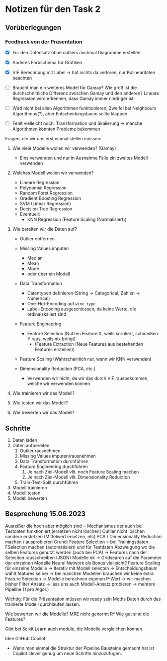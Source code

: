 # Notizen für den Task 2

## Vorüberlegungen

### Feedback von der Präsentation

- [x] Für den Datensatz ohne outliers nochmal Diagramme erstellen

- [x] Anderes Farbschema für Grafiken

- [x] VIF Berechnung mit Label -> hat nichts da verloren, nur Kolinearitäten beachten

- [ ] Braucht man ein weiteres Model für Gamay? Wie groß ist die durchschnittliche Differenz zwischen Gamay und den anderen? Lineare Regression wird erkennen, dass Gamay immer niedriger ist.

- [ ] Wird nicht bei allen Algorithmen funktionieren, Zweifel bei Neighbours Algorithmus(?), aber Entscheidungsbaum sollte klappen

- [ ] Fehlt vielleicht noch: Transformation und Skalierung -> manche Algorithmen könnten Probleme bekommen

Fragen, die wir uns erst einmal stellen müssen:

1. Wie viele Modelle wollen wir verwenden? (Gamay)
   - Eins verwenden und nur in Ausnahme Fälle ein zweites Modell verwenden
2. Welches Modell wollen wir verwenden?

   - Lineare Regression
   - Polynomial Regression
   - Random Forst Regression
   - Gradient Boosting Regression
   - SVM (Linear Regression)
   - Decision Tree Regression
   - Eventuell:
     - KNN Regression (Feature Scaling (Normalisiert))

3. Wie bereiten wir die Daten auf?

   - Outlier entfernen
   - Missing Values imputen
     - Median
     - Mean
     - Mode
     - oder über ein Modell
   - Data Transformation

     - Datentypen definieren (String -> Categorical, Zahlen -> Numerical)
     - One-Hot-Encoding auf `wine_type`
     - Label-Encoding ausgeschlossen, da keine Werte, die ordinalskaliert sind

   - Feature Engineering

     - Feature Selection (Nutzen Feature X, weils korriliert, schmeißen Y raus, weils nix bringt)
       - (Feature Extraction (Neue Features aus bestehenden Features erstellen))

   - Feature Scaling (Wahrscheinlich nur, wenn wir KNN verwenden)

   - Dimensionality Reduction (PCA, etc.)
     - Verwenden wir nicht, da wir das durch VIF rausbekommen, welche wir verwenden können

4. Wie trainieren wir das Modell?
5. Wie testen wir das Modell?
6. Wie bewerten wir das Modell?

## Schritte

1. Daten laden
2. Daten aufbereiten
   1. Outlier rausnehmen
   2. Missing Values imputen/rausnehmen
   3. Data Transformation durchführen
   4. Feature Engineering durchführen
      1. Je nach Ziel-Modell vllt. noch Feature Scaling machen
      2. Je nach Ziel-Modell vllt. Dimensionality Reduction
   5. Train-Test-Split durchführen
3. Modell trainieren
4. Modell testen
5. Modell bewerten


## Besprechung 15.06.2023

Ausreißer die hoch aber möglich sind = Mechanismus der auch bei Testdaten funktioniert (ersetzen nicht löschen)
Outlier nicht löschen sondern erstetzen (Mittelwert ersetzen, etc)
PCA / Dimensionality Reduction machen / ausprobieren Grund: 
Feature Selection = bei Trainingsdaten FSelection machen (automatisiert) und für Testdaten Abzweigung wo die selben Features genutzt werden (auch bei PCA)
-> Features nach der Selection rausschreiben (JSON)
Modelle ok -> Gridsearch auf die Parameter der einzelnen Modelle
Neural Network als Bonus vielleicht?
Feature Scaling für einzelne Modelle 
-> Iterativ mit Modell selecten
-> Entscheidungsbaum wählt features selber
-> bei manchen Modellen brauchen wir keine extra Feature Selection
-> Modelle berechnen eigenen P-Wert
-> wir machen bisher Filter Ansatz
-> lass uns auch Modell-Ansatz probieren
-> mehrere Pipeline (1 pro Algor.)

Wichtig: Für die Präsentation müssen wir ready sein Meths Daten durch das trainierte Modell durchlaufen lassen.

Wie bewerten wir die Modelle?
MRE nicht genormt 
R²
Wie gut sind die Features?

Gibt bei Scikit Learn auch module, die Modelle vergleichen können.


Idee GitHub Copilot:
- Wenn man einmal die Struktur der Pipeline Bausteine gemacht hat ist Copilot clever genug um neue Schritte hinzuzufügen.
